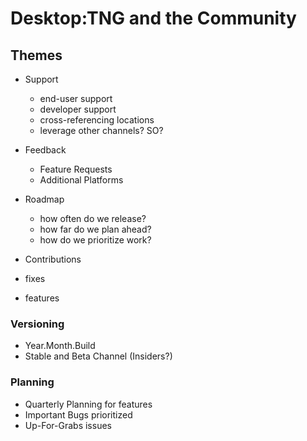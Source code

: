 # Desktop:TNG and the Community

## Themes

 - Support
   - end-user support
   - developer support
   - cross-referencing locations
   - leverage other channels? SO?

 - Feedback
   - Feature Requests
   - Additional Platforms

 - Roadmap
   - how often do we release?
   - how far do we plan ahead?
   - how do we prioritize work?

 - Contributions
  - fixes
  - features

### Versioning

 - Year.Month.Build
 - Stable and Beta Channel (Insiders?)

### Planning

 - Quarterly Planning for features
 - Important Bugs prioritized
 - Up-For-Grabs issues
